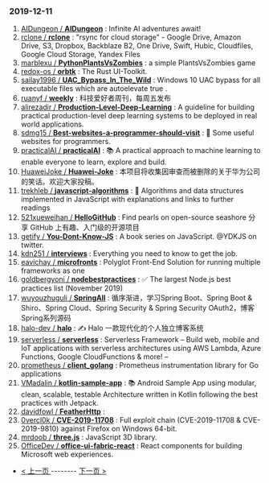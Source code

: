 ### 2019-12-11 
1. [
        AIDungeon /
**AIDungeon**](https://github.com/AIDungeon/AIDungeon) : Infinite AI adventures await!
1. [
        rclone /
**rclone**](https://github.com/rclone/rclone) : "rsync for cloud storage" - Google Drive, Amazon Drive, S3, Dropbox, Backblaze B2, One Drive, Swift, Hubic, Cloudfiles, Google Cloud Storage, Yandex Files
1. [
        marblexu /
**PythonPlantsVsZombies**](https://github.com/marblexu/PythonPlantsVsZombies) : a simple PlantsVsZombies game
1. [
        redox-os /
**orbtk**](https://github.com/redox-os/orbtk) : The Rust UI-Toolkit.
1. [
        sailay1996 /
**UAC_Bypass_In_The_Wild**](https://github.com/sailay1996/UAC_Bypass_In_The_Wild) : Windows 10 UAC bypass for all executable files which are autoelevate true .
1. [
        ruanyf /
**weekly**](https://github.com/ruanyf/weekly) : 科技爱好者周刊，每周五发布
1. [
        alirezadir /
**Production-Level-Deep-Learning**](https://github.com/alirezadir/Production-Level-Deep-Learning) : A guideline for building practical production-level deep learning systems to be deployed in real world applications.
1. [
        sdmg15 /
**Best-websites-a-programmer-should-visit**](https://github.com/sdmg15/Best-websites-a-programmer-should-visit) : 🔗 Some useful websites for programmers.
1. [
        practicalAI /
**practicalAI**](https://github.com/practicalAI/practicalAI) : 📚 A practical approach to machine learning to enable everyone to learn, explore and build.
1. [
        HuaweiJoke /
**Huawei-Joke**](https://github.com/HuaweiJoke/Huawei-Joke) : 本项目将收集因审查而被删除的关于华为公司的笑话。欢迎大家投稿。
1. [
        trekhleb /
**javascript-algorithms**](https://github.com/trekhleb/javascript-algorithms) : 📝 Algorithms and data structures implemented in JavaScript with explanations and links to further readings
1. [
        521xueweihan /
**HelloGitHub**](https://github.com/521xueweihan/HelloGitHub) : Find pearls on open-source seashore 分享 GitHub 上有趣、入门级的开源项目
1. [
        getify /
**You-Dont-Know-JS**](https://github.com/getify/You-Dont-Know-JS) : A book series on JavaScript. @YDKJS on twitter.
1. [
        kdn251 /
**interviews**](https://github.com/kdn251/interviews) : Everything you need to know to get the job.
1. [
        eavichay /
**microfronts**](https://github.com/eavichay/microfronts) : Polyglot Front-End Solution for running multiple frameworks as one
1. [
        goldbergyoni /
**nodebestpractices**](https://github.com/goldbergyoni/nodebestpractices) : ✅ The largest Node.js best practices list (November 2019)
1. [
        wuyouzhuguli /
**SpringAll**](https://github.com/wuyouzhuguli/SpringAll) : 循序渐进，学习Spring Boot、Spring Boot & Shiro、Spring Cloud、Spring Security & Spring Security OAuth2，博客Spring系列源码
1. [
        halo-dev /
**halo**](https://github.com/halo-dev/halo) : ✍ Halo 一款现代化的个人独立博客系统
1. [
        serverless /
**serverless**](https://github.com/serverless/serverless) : Serverless Framework – Build web, mobile and IoT applications with serverless architectures using AWS Lambda, Azure Functions, Google CloudFunctions & more! –
1. [
        prometheus /
**client_golang**](https://github.com/prometheus/client_golang) : Prometheus instrumentation library for Go applications
1. [
        VMadalin /
**kotlin-sample-app**](https://github.com/VMadalin/kotlin-sample-app) : 📚 Android Sample App using modular, clean, scalable, testable Architecture written in Kotlin following the best practices with Jetpack.
1. [
        davidfowl /
**FeatherHttp**](https://github.com/davidfowl/FeatherHttp) : 
1. [
        0vercl0k /
**CVE-2019-11708**](https://github.com/0vercl0k/CVE-2019-11708) : Full exploit chain (CVE-2019-11708 & CVE-2019-9810) against Firefox on Windows 64-bit.
1. [
        mrdoob /
**three.js**](https://github.com/mrdoob/three.js) : JavaScript 3D library.
1. [
        OfficeDev /
**office-ui-fabric-react**](https://github.com/OfficeDev/office-ui-fabric-react) : React components for building Microsoft web experiences. 

- [ < 上一页 ](https://github.com/able8/github-trending-daily-record/blob/master/2019-12-10.md) -------- [ 下一页 > ](https://github.com/able8/github-trending-daily-record/blob/master/2019-12-12.md)